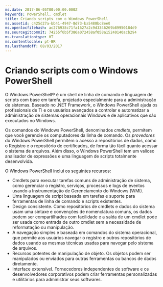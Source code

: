 ```yaml
---
ms.date: 2017-06-05T00:00:00.000Z
keywords: PowerShell, cmdlet
title: Criando scripts com o Windows PowerShell
ms.assetid: c425d27a-bb41-4947-8d73-ba5480bc8ee0
ms.openlocfilehash: ac276938c71fa1627a2c9d3346269b89950184d9
ms.sourcegitcommit: 74255f0b5f386a072458af058a15240140acb294
ms.translationtype: HT
ms.contentlocale: pt-BR
ms.lasthandoff: 08/03/2017
---
```

# <a name="scripting-with-windows-powershell"></a>Criando scripts com o Windows PowerShell

O Windows PowerShell® é um shell de linha de comando e linguagem de scripts com base em tarefa, projetado especialmente para a administração de sistemas. Baseado no .NET Framework, o Windows PowerShell ajuda os profissionais de TI e os usuários avançados a controlar e automatizar a administração de sistemas operacionais Windows e de aplicativos que são executados no Windows.

Os comandos do Windows PowerShell, denominados *cmdlets*, permitem que você gerencie os computadores da linha de comando. Os *provedores* do Windows PowerShell permitem o acesso a repositórios de dados, como o Registro e o repositório de certificados, de forma tão fácil quanto acessar o sistema de arquivos. Além disso, o Windows PowerShell tem um valioso analisador de expressões e uma linguagem de scripts totalmente desenvolvida.

O Windows PowerShell inclui os seguintes recursos:

-   Cmdlets para executar tarefas comuns de administração de sistema, como gerenciar o registro, serviços, processos e logs de eventos usando a Instrumentação de Gerenciamento do Windows (WMI).
-   Uma linguagem de script baseada em tarefas e suporte para ferramentas de linha de comando e scripts existentes.
-   Design consistente. Como repositórios de cmdlets e dados do sistema usam uma sintaxe e convenções de nomenclatura comuns, os dados podem ser compartilhados com facilidade e a saída de um cmdlet pode ser usada como entrada de outro cmdlet sem a necessidade de reformatação ou manipulação.
-   A navegação simples e baseada em comandos do sistema operacional, que permite aos usuários navegar o registro e outros repositórios de dados usando as mesmas técnicas usadas para navegar pelo sistema de arquivos.
-   Recursos potentes de manipulação de objeto. Os objetos podem ser manipulados ou enviados para outras ferramentas ou bancos de dados diretamente.
-   Interface extensível. Fornecedores independentes de software e os desenvolvedores corporativos podem criar ferramentas personalizadas e utilitários para administrar seus softwares.

